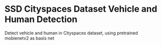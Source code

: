 # SSD Cityspaces Dataset Vehicle and Human Detection
Detect vehicle and human in Cityspaces dataset, using pretrained mobienetv2 as basis net
